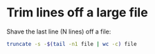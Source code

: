 # Trim lines off a large file

Shave the last line (N lines) off a file:

```bash
truncate -s -$(tail -n1 file | wc -c) file
```
